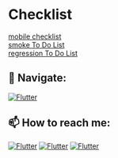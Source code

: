 # Checklist
[mobile checklist](https://docs.google.com/spreadsheets/d/1TpCWlc1_cRv5yoQqAMOLrnQXTr7iShKxP-c-Xx4J3oo/edit#gid=0)  
[smoke To Do List](https://docs.google.com/spreadsheets/d/1TpCWlc1_cRv5yoQqAMOLrnQXTr7iShKxP-c-Xx4J3oo/edit#gid=1641688298)   
[regression To Do List](https://docs.google.com/spreadsheets/d/1TpCWlc1_cRv5yoQqAMOLrnQXTr7iShKxP-c-Xx4J3oo/edit#gid=1388346789)
## 🚏 Navigate:
[![Flutter](https://img.shields.io/badge/🏠-QA_PRACTICE_BANCH-orange)](https://github.com/Pavlik1100/QA_Practice/tree/main)
## 📫 How to reach me:  
[![Flutter](https://img.shields.io/badge/-Pavel_Simonov-000000?style=social&logo=LinkedIn)](https://www.linkedin.com/in/pavel-simonov-7a8b1119a/)  [![Flutter](https://img.shields.io/badge/-Pavel_Simonov-000000?style=social&logo=Telegram)](https://t.me/NuiSaiman)  [![Flutter](https://img.shields.io/badge/-simonovpavlik@gmail.com-000000?style=social&logo=Gmail)](mailto:simonovpavlik@gmail.com)

